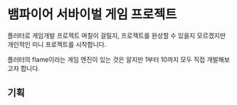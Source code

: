 # 뱀파이어 서바이벌 게임 프로젝트

플러터로 게임개발 프로젝트
며칠이 걸릴지, 프로젝트를 완성할 수 있을지 모르겠지만 개인적인 미니 프로젝트를 시작합니다.

플러터의 flame이라는 게임 엔진이 있는 것은 알지만 1부터 10까지 모두 직접 개발해보고자 합니다.

## 기획

